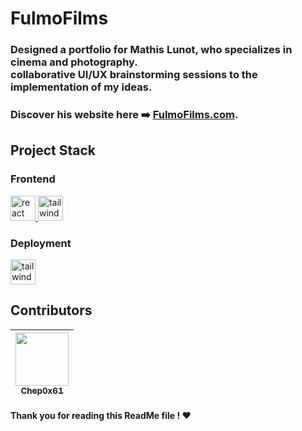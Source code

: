 # FulmoFilms

### Designed a portfolio for Mathis Lunot, who specializes in cinema and photography. <br /> collaborative UI/UX brainstorming sessions to the implementation of my ideas.

### Discover his website here ➡️ <a href="https://fulmofilms.com" target="_blank" rel="noreferrer">FulmoFilms.com</a>. 

## Project Stack

### Frontend
<a href="https://reactjs.org/" target="_blank" rel="noreferrer"> <img src="https://icon.icepanel.io/Technology/svg/React.svg" alt="react" width="40" height="40"/> </a>
<a href="https://tailwindcss.com/" target="_blank" rel="noreferrer"> <img src="https://icon.icepanel.io/Technology/svg/Tailwind-CSS.svg" alt="tailwind" width="40" height="40"/> </a> 

### Deployment
<a href="https://github.com/features/actions" target="_blank" rel="noreferrer"> <img src="https://icon.icepanel.io/Technology/svg/GitHub-Actions.svg" alt="tailwind" width="40" height="40"/> </a>

## Contributors

| [<img src="https://github.com/Chep0x61.png?size=85" width=85><br><sub>Chep0x61</sub>](https://github.com/Chep0x61)
| :---:

#### Thank you for reading this ReadMe file ! ❤️
